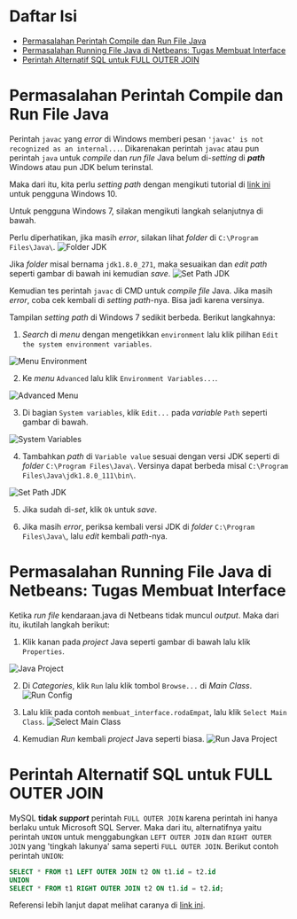 # Daftar Isi

* [Permasalahan Perintah Compile dan Run File Java](https://github.com/yogie2205/XIIRPL#permasalahan-perintah-compile-dan-run-file-java)
* [Permasalahan Running File Java di Netbeans: Tugas Membuat Interface](https://github.com/yogie2205/XIIRPL#permasalahan-running-file-java-di-netbeans-tugas-membuat-interface)
* [Perintah Alternatif SQL untuk FULL OUTER JOIN](https://github.com/yogie2205/XIIRPL#perintah-alternatif-sql-untuk-full-outer-join)

# Permasalahan Perintah Compile dan Run File Java

Perintah `javac` yang *error* di Windows memberi pesan `'javac' is not recognized as an internal...`.
Dikarenakan perintah `javac` atau pun perintah `java` untuk *compile* dan *run file* Java belum di-*setting* di ***path*** Windows atau pun JDK belum terinstal.

Maka dari itu, kita perlu *setting path* dengan mengikuti tutorial di [link ini](https://www.duniailkom.com/tutorial-belajar-java-mengatur-setting-path-untuk-java-jdk/) untuk pengguna Windows 10.

Untuk pengguna Windows 7, silakan mengikuti langkah selanjutnya di bawah.

Perlu diperhatikan, jika masih *error*, silakan lihat *folder* di `C:\Program Files\Java\`.
![Folder JDK](https://raw.githubusercontent.com/yogie2205/XIIRPL/main/img/java_path/name_path.png)

Jika *folder* misal bernama `jdk1.8.0_271`, maka sesuaikan dan *edit path* seperti gambar di bawah ini kemudian *save*.
![Set Path JDK](https://raw.githubusercontent.com/yogie2205/XIIRPL/main/img/java_path/4.png)

Kemudian tes perintah `javac` di CMD untuk *compile file* Java. Jika masih *error*, coba cek kembali di *setting path*-nya. Bisa jadi karena versinya.

Tampilan *setting path* di Windows 7 sedikit berbeda. Berikut langkahnya:
1. *Search* di *menu* dengan mengetikkan `environment` lalu klik pilihan `Edit the system environment variables`.

![Menu Environment](https://raw.githubusercontent.com/yogie2205/XIIRPL/main/img/java_path/1.png)

2. Ke *menu* `Advanced` lalu klik `Environment Variables...`.

![Advanced Menu](https://raw.githubusercontent.com/yogie2205/XIIRPL/main/img/java_path/2.png)

3. Di bagian `System variables`, klik `Edit...` pada *variable* `Path` seperti gambar di bawah.

![System Variables](https://raw.githubusercontent.com/yogie2205/XIIRPL/main/img/java_path/3.png)

4. Tambahkan *path* di `Variable value` sesuai dengan versi JDK seperti di *folder* `C:\Program Files\Java\`. Versinya dapat berbeda misal `C:\Program Files\Java\jdk1.8.0_111\bin\`.

![Set Path JDK](https://raw.githubusercontent.com/yogie2205/XIIRPL/main/img/java_path/4.png)

5. Jika sudah di-*set*, klik `Ok` untuk *save*.

6. Jika masih *error*, periksa kembali versi JDK di *folder* `C:\Program Files\Java\`, lalu *edit* kembali *path*-nya.

# Permasalahan Running File Java di Netbeans: Tugas Membuat Interface 

Ketika *run file* kendaraan.java di Netbeans tidak muncul *output*.
Maka dari itu, ikutilah langkah berikut:

1. Klik kanan pada *project* Java seperti gambar di bawah lalu klik `Properties`.

![Java Project](https://raw.githubusercontent.com/yogie2205/XIIRPL/main/img/run_java_class/1.png)

2. Di *Categories*, klik `Run` lalu klik tombol `Browse...` di *Main Class*.
![Run Config](https://raw.githubusercontent.com/yogie2205/XIIRPL/main/img/run_java_class/2.png)

3. Lalu klik pada contoh `membuat_interface.rodaEmpat`, lalu klik `Select Main Class`.
![Select Main Class](https://raw.githubusercontent.com/yogie2205/XIIRPL/main/img/run_java_class/3.png)

4. Kemudian *Run* kembali *project* Java seperti biasa.
![Run Java Project](https://raw.githubusercontent.com/yogie2205/XIIRPL/main/img/run_java_class/4.png)

# Perintah Alternatif SQL untuk FULL OUTER JOIN

MySQL **tidak** ***support*** perintah `FULL OUTER JOIN` karena perintah ini hanya berlaku untuk Microsoft SQL Server.
Maka dari itu, alternatifnya yaitu perintah `UNION` untuk menggabungkan `LEFT OUTER JOIN` dan `RIGHT OUTER JOIN` yang 'tingkah lakunya' sama seperti `FULL OUTER JOIN`. Berikut contoh perintah `UNION`:

```sql
SELECT * FROM t1 LEFT OUTER JOIN t2 ON t1.id = t2.id
UNION
SELECT * FROM t1 RIGHT OUTER JOIN t2 ON t1.id = t2.id;
```

Referensi lebih lanjut dapat melihat caranya di [link ini](https://stackoverflow.com/questions/4796872/how-can-i-do-a-full-outer-join-in-mysql#:~:text=However%2C%20as%20Pablo%20Santa%20Cruz%20pointed%20out%2C%20MySQL%20doesn%27t%20support%20this.%20We%20can%20emulate%20it%20by%20doing%20a%20UNION%20of%20a%20left%20join%20and%20a%20right%20join%2C%20like%20this%3A).
